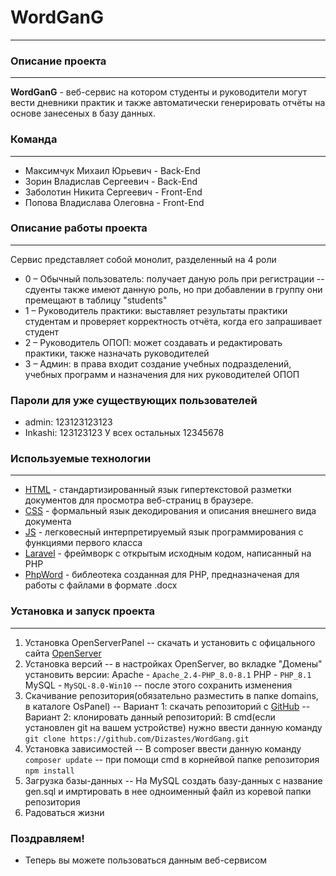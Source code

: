 # WordGanG
---
### Описание проекта
---
**WordGanG** - веб-сервис на котором студенты и руководители могут вести дневники практик и также автоматически генерировать отчёты на основе занесеных в базу данных.

### Команда
---
- Максимчук Михаил Юрьевич - Back-End
- Зорин Владислав Сергеевич - Back-End
- Заболотин Никита Сергеевич - Front-End
- Попова Владислава Олеговна - Front-End

### Описание работы проекта
---
Сервис представляет собой монолит, разделенный на 4 роли
- 0 – Обычный пользователь: получает даную роль при регистрации
-- сдуенты также имеют данную роль, но при добавлении в группу они премещают в таблицу "students"
- 1 – Руководитель практики: выставляет результаты практики студентам и проверяет корректность отчёта, когда его запрашивает студент
- 2 – Руководитель ОПОП: может создавать и редактировать практики, также назначать руководителей
- 3 –  Админ: в права входит создание учебных подразделений, учебных программ и назначения для них руководителей ОПОП

### Пароли для уже существующих пользователей
- admin: 123123123123
- Inkashi: 123123123
У всех остальных 12345678

### Используемые технологии
---
- [HTML] - стандартизированный язык гипертекстовой разметки документов для просмотра веб-страниц в браузере.
- [CSS] - формальный язык декодирования и описания внешнего вида документа
- [JS] - легковесный интерпретируемый язык программирования с функциями первого класса
- [Laravel] - фреймворк с открытым исходным кодом, написанный на PHP
- [PhpWord] - библеотека созданная для PHP, предназначеная для работы с файлами в формате .docx

### Установка и запуск проекта
---
1. Установка OpenServerPanel
-- скачать и установить с офицального сайта [OpenServer]
2. Установка версий
-- в настройках OpenServer, во вкладке "Домены" установить версии:
Apache - `Apache_2.4-PHP_8.0-8.1`
PHP - `PHP_8.1`
MySQL - `MySQL-8.0-Win10`
-- после этого сохранить изменения
3. Скачивание репозитория(обязательно разместить в папке domains, в каталоге OsPanel)
-- Вариант 1: скачать репозиторий с [GitHub]
-- Вариант 2: клонировать данный репозиторий:
В cmd(если установлен git на вашем устройстве) нужно ввести данную команду
`git clone https://github.com/Dizastes/WordGang.git`
4. Установка зависимостей
-- В composer ввести данную команду
`composer update`
-- при помощи cmd в корнейвой папке репозитория 
`npm install`
5. Загрузка базы-данных
-- На MySQL создать базу-данных с название gen.sql и имртировать в нее одноименный файл из коревой папки репозитория
6. Радоваться жизни

### Поздравляем!
- Теперь вы можете пользоваться данным веб-сервисом


[//]: # (These are reference links used in the body of this note and get stripped out when the markdown processor does its job. There is no need to format nicely because it shouldn't be seen. Thanks SO - http://stackoverflow.com/questions/4823468/store-comments-in-markdown-syntax)

   [HTML]: <https://developer.mozilla.org/ru/docs/Web/HTML>
   [CSS]: <https://developer.mozilla.org/ru/docs/Web/CSS>   
   [js]: <https://learn.javascript.ru/intro>
   [laravel]: <https://laravel.su/>
   [phpWord]: <https://github.com/PHPOffice/PHPWord>
   [OpenServer]: <https://ospanel.io/>
   [GitHub]: <https://github.com/Dizastes/WordGang.git>
